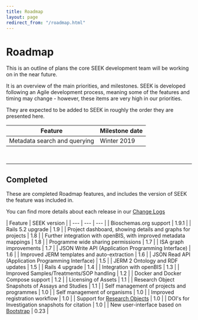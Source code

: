 ```yaml
---
title: Roadmap
layout: page
redirect_from: "/roadmap.html"
---
```


# Roadmap

This is an outline of plans the core SEEK development team will be working on in the near future.

It is an overview of the main priorities, and milestones. SEEK is developed following an Agile development process, meaning some of the features and timing may change - however, these items are very high in our priorities. 

They are expected to be added to SEEK in roughly the order they are presented here.


| Feature | Milestone date |
| --- | --- |
| Metadata search and querying | Winter 2019  |

<br/>

---


## Completed

These are completed Roadmap features, and includes the version of SEEK the feature was included in.

You can find more details about each release in our [Change Logs](/tech/releases/)


| Feature | SEEK version |
| --- | --- | --- |
| Bioschemas.org support | 1.9.1 |
| Rails 5.2 upgrade | 1.9 |
| Project dashboard, showing details and graphs for projects | 1.8  |
| Further integration with openBIS, with improved metadata mappings | 1.8  |
| Programme wide sharing permissions | 1.7  |
| ISA graph improvements | 1.7  |
| JSON Write API (Application Programming Interface) | 1.6  |
| Improved JERM templates and auto-extraction | 1.6 |
| JSON Read API (Application Programming Interface) | 1.5 |
| JERM 2 Ontology and RDF updates | 1.5 |
| Rails 4 upgrade | 1.4 |
| Integration with openBIS | 1.3 |
| Improved Samples/Treatments/SOP handling | 1.2  |
| Docker and Docker Compose support | 1.2 |
| Licensing of Assets | 1.1 |
| Research Object Snapshots of Assays and Studies | 1.1 |
| Self management of projects and programmes | 1.0 |
| Self management of organisms | 1.0 |
| Improved registration workflow | 1.0 |
| Support for [Research Objects](http://www.researchobject.org/) | 1.0 |
| DOI's for Investigation snapshots for citation | 1.0 |
| New user-interface based on [Bootstrap](http://getbootstrap.com) | 0.23 |

